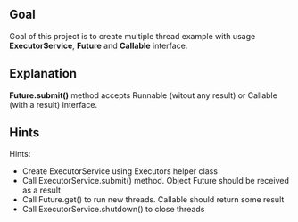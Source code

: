 ## Goal

Goal of this project is to create multiple thread example with usage **ExecutorService**, **Future** and **Callable** interface.

## Explanation

**Future.submit()** method accepts Runnable (witout any result) or Callable (with a result) interface. 

## Hints

Hints:
* Create ExecutorService using Executors helper class
* Call ExecutorService.submit() method. Object Future should be received as a result
* Call Future.get() to run new threads. Callable should return some result
* Call ExecutorService.shutdown() to close threads
